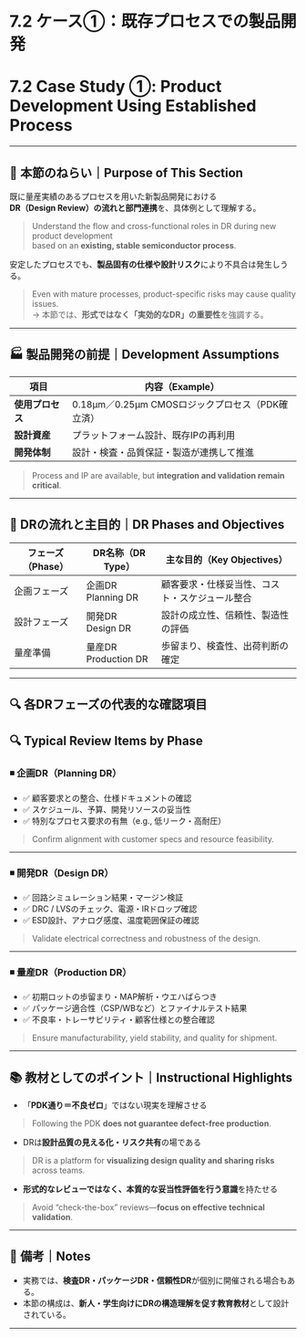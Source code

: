 # 7.2 ケース①：既存プロセスでの製品開発  
# 7.2 Case Study ①: Product Development Using Established Process

---

## 🎯 本節のねらい｜Purpose of This Section

既に量産実績のあるプロセスを用いた新製品開発における  
**DR（Design Review）の流れと部門連携**を、具体例として理解する。  
> Understand the flow and cross-functional roles in DR during new product development  
> based on an **existing, stable semiconductor process**.

安定したプロセスでも、**製品固有の仕様や設計リスク**により不具合は発生しうる。  
> Even with mature processes, product-specific risks may cause quality issues.  
→ 本節では、**形式ではなく「実効的なDR」の重要性**を強調する。

---

## 🏭 製品開発の前提｜Development Assumptions

| 項目 | 内容（Example） |
|------|----------------|
| **使用プロセス** | 0.18µm／0.25µm CMOSロジックプロセス（PDK確立済）  
| **設計資産** | プラットフォーム設計、既存IPの再利用  
| **開発体制** | 設計・検査・品質保証・製造が連携して推進  

> Process and IP are available, but **integration and validation remain critical**.

---

## 🔁 DRの流れと主目的｜DR Phases and Objectives

| フェーズ（Phase） | DR名称（DR Type） | 主な目的（Key Objectives） |
|------------------|-------------------|-----------------------------|
| 企画フェーズ | 企画DR<br>Planning DR | 顧客要求・仕様妥当性、コスト・スケジュール整合 |
| 設計フェーズ | 開発DR<br>Design DR | 設計の成立性、信頼性、製造性の評価 |
| 量産準備 | 量産DR<br>Production DR | 歩留まり、検査性、出荷判断の確定 |

---

## 🔍 各DRフェーズの代表的な確認項目  
## 🔍 Typical Review Items by Phase

### ◾️ 企画DR（Planning DR）

- ✅ 顧客要求との整合、仕様ドキュメントの確認  
- ✅ スケジュール、予算、開発リソースの妥当性  
- ✅ 特別なプロセス要求の有無（e.g., 低リーク・高耐圧）

> Confirm alignment with customer specs and resource feasibility.

---

### ◾️ 開発DR（Design DR）

- ✅ 回路シミュレーション結果・マージン検証  
- ✅ DRC / LVSのチェック、電源・IRドロップ確認  
- ✅ ESD設計、アナログ感度、温度範囲保証の確認

> Validate electrical correctness and robustness of the design.

---

### ◾️ 量産DR（Production DR）

- ✅ 初期ロットの歩留まり・MAP解析・ウエハばらつき  
- ✅ パッケージ適合性（CSP/WBなど）とファイナルテスト結果  
- ✅ 不良率・トレーサビリティ・顧客仕様との整合確認

> Ensure manufacturability, yield stability, and quality for shipment.

---

## 📚 教材としてのポイント｜Instructional Highlights

- 「**PDK通り＝不良ゼロ**」ではない現実を理解させる  
> Following the PDK **does not guarantee defect-free production**.

- DRは**設計品質の見える化・リスク共有**の場である  
> DR is a platform for **visualizing design quality and sharing risks** across teams.

- **形式的なレビューではなく、本質的な妥当性評価を行う意識**を持たせる  
> Avoid “check-the-box” reviews—**focus on effective technical validation**.

---

## 📝 備考｜Notes

- 実務では、**検査DR・パッケージDR・信頼性DR**が個別に開催される場合もある。  
- 本節の構成は、**新人・学生向けにDRの構造理解を促す教育教材**として設計されている。

---
